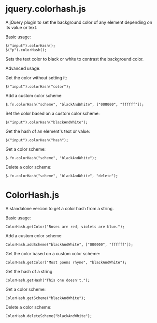 # jquery.colorhash.js

A jQuery plugin to set the background color of any element depending on its value or text.

Basic usage:

    $("input").colorHash();
    $("p").colorHash();

Sets the text color to black or white to contrast the background color.



Advanced usage:

Get the color without setting it:

    $("input").colorHash("color");


Add a custom color scheme

    $.fn.colorHash("scheme", "blackAndWhite", ["000000", "ffffff"]);


Set the color based on a custom color scheme:

    $("input").colorHash("blackAndWhite");


Get the hash of an element's text or value:

    $("input").colorHash("hash");


Get a color scheme:

    $.fn.colorHash("scheme", "blackAndWhite");


Delete a color scheme:

    $.fn.colorHash("scheme", "blackAndWhite", "delete");



# ColorHash.js

A standalone version to get a color hash from a string.


Basic usage:

    ColorHash.getColor("Roses are red, violets are blue.");


Add a custom color scheme

    ColorHash.addScheme("blackAndWhite", ["000000", "ffffff"]);


Get the color based on a custom color scheme:

    ColorHash.getColor("Most poems rhyme", "blackAndWhite");


Get the hash of a string:

    ColorHash.getHash("This one doesn't.");


Get a color scheme:

    ColorHash.getScheme("blackAndWhite");


Delete a color scheme:

    ColorHash.deleteScheme("blackAndWhite");


